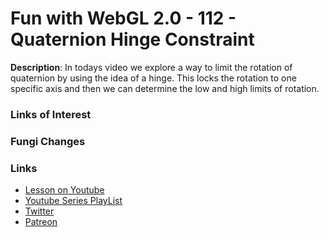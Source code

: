 # Fun with WebGL 2.0 - 112 - Quaternion Hinge Constraint
**Description**:
In todays video we explore a way to limit the rotation of quaternion by using the idea of a hinge. This locks the rotation to one specific axis and then we can determine the low and high limits of rotation.


### Links of Interest



### Fungi Changes


### Links
* [Lesson on Youtube](https://youtu.be/lqJuq0CixVs)
* [Youtube Series PlayList](https://www.youtube.com/playlist?list=PLMinhigDWz6emRKVkVIEAaePW7vtIkaIF)
* [Twitter](https://twitter.com/SketchpunkLabs)
* [Patreon](https://www.patreon.com/sketchpunk)